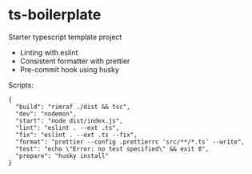 # ts-boilerplate
Starter typescript template project

- Linting with eslint
- Consistent formatter with prettier
- Pre-commit hook using husky

Scripts:

```
{
  "build": "rimraf ./dist && tsc",
  "dev": "nodemon",
  "start": "node dist/index.js",
  "lint": "eslint . --ext .ts",
  "fix": "eslint . --ext .ts --fix",
  "format": "prettier --config .prettierrc 'src/**/*.ts' --write",
  "test": "echo \"Error: no test specified\" && exit 0",
  "prepare": "husky install"
}
```

